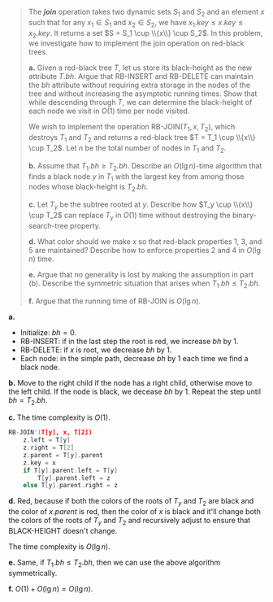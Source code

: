 > The **_join_** operation takes two dynamic sets $S_1$ and $S_2$ and an element $x$ such that for any $x_1 \in S_1$ and $x_2 \in S_2$, we have $x_1.key \le x.key \le x_2.key$. It returns a set $S = S_1 \cup \\{x\\} \cup S_2$. In this problem, we investigate how to implement the join operation on red-black trees.
>
> **a.** Given a red-black tree $T$, let us store its black-height as the new attribute $T.bh$. Argue that $\text{RB-INSERT}$ and $\text{RB-DELETE}$ can maintain the $bh$ attribute without requiring extra storage in the nodes of the tree and without increasing the asymptotic running times. Show that while descending through $T$, we can determine the black-height of each node we visit in $O(1)$ time per node visited.
>
> We wish to implement the operation $\text{RB-JOIN}(T_1, x, T_2)$, which destroys $T_1$ and $T_2$ and returns a red-black tree $T = T_1 \cup \\{x\\} \cup T_2$. Let $n$ be the total number of nodes in $T_1$ and $T_2$.
>
> **b.** Assume that $T_1.bh \ge T_2.bh$. Describe an $O(\lg n)$-time algorithm that finds a black node $y$ in $T_1$ with the largest key from among those nodes whose black-height is $T_2.bh$.
>
> **c.** Let $T_y$ be the subtree rooted at $y$. Describe how $T_y \cup \\{x\\} \cup T_2$ can replace $T_y$ in $O(1)$ time without destroying the binary-search-tree property.
>
> **d.** What color should we make $x$ so that red-black properties 1, 3, and 5 are maintained? Describe how to enforce properties 2 and 4 in $O(\lg n)$ time.
>
> **e.** Argue that no generality is lost by making the assumption in part (b). Describe the symmetric situation that arises when $T_1.bh \le T_2.bh$.
>
> **f.** Argue that the running time of $\text{RB-JOIN}$ is $O(\lg n)$.

**a.**

- Initialize: $bh = 0$.
- $\text{RB-INSERT}$: if in the last step the root is red, we increase $bh$ by $1$.
- $\text{RB-DELETE}$: if $x$ is root, we decrease $bh$ by $1$.
- Each node: in the simple path, decrease $bh$ by $1$ each time we find a black node.

**b.** Move to the right child if the node has a right child, otherwise move to the left child. If the node is black, we decease $bh$ by $1$. Repeat the step until $bh = T_2.bh$.

**c.** The time complexity is $O(1)$.

```cpp
RB-JOIN'(T[y], x, T[2])
    z.left = T[y]
    z.right = T[2]
    z.parent = T[y].parent
    z.key = x
    if T[y].parent.left = T[y]
        T[y].parent.left = z
    else T[y].parent.right = z
```

**d.** Red, because if both the colors of the roots of $T_y$ and $T_2$ are black and the color of $x.parent$ is red, then the color of $x$ is black and it'll change both the colors of the roots of $T_y$ and $T_2$ and recursively adjust to ensure that $\text{BLACK-HEIGHT}$ doesn't change.

The time complexity is $O(\lg n)$.

**e.** Same, if $T_1.bh\le T_2.bh$, then we can use the above algorithm symmetrically.

**f.** $O(1) + O(\lg n) = O(\lg n)$.
